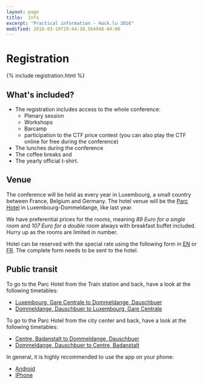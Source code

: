 ```yaml
---
layout: page
title:  Info
excerpt: "Practical information - Hack.lu 2016"
modified: 2016-03-10T19:44:38.564948-04:00
---
```


# Registration

{% include registration.html %}

## What's included?

* The registration includes access to the whole conference:
   * Plenary session
   * Workshops
   * Barcamp
   * participation to the CTF price contest (you can also play the CTF online for free during the conference)
* The lunches during the conference
* The coffee breaks and
* The yearly official t-shirt.

## Venue

The conference will be held as every year in Luxembourg, a small country between France, Belgium and Germany.
The hotel venue will be the [Parc Hotel](http://www.parc-hotel.lu/) in Luxembourg-Dommeldange, like last year.

We have preferential prices for the rooms, meaning *89 Euro for a single room* and *107 Euro for a double room* always with breakfast buffet included. Hurry up as the rooms are limited in number.

Hotel can be reserved with the special rate using the following form in [EN](/images/hotel-hacklu-2016-en.xls) or [FR](/images/hotel-hacklu-2016-fr.xls). The complete form needs to be sent to the hotel.

## Public transit

To go to the Parc Hotel from the Train station and back, have a look at the following timetables:

* [Luxembourg, Gare Centrale to Dommeldange, Dauschbuer](/images/Luxembourg_gare_Dommeldange_daus.pdf)
* [Dommeldange, Dauschbuer to Luxembourg, Gare Centrale](/images/Dommeldange_dausLuxembourg_gare_.pdf)


To go to the Parc Hotel from the city center and back, have a look at the following timetables:

* [Centre, Badanstalt to Dommeldange, Dauschbuer](/images/Centre_badanstalDommeldange_daus.pdf)
* [Dommeldange, Dauschbuer to Centre, Badanstalt](/images/Dommeldange_dausCentre_badanstal.pdf)


In general, it is highly recommended to use the app on your phone:

* [Android](https://play.google.com/store/apps/details?id=de.hafas.android.cdt&hl=en)
* [IPhone](https://itunes.apple.com/us/app/mobiliteit.lu/id434829995?mt=8)

